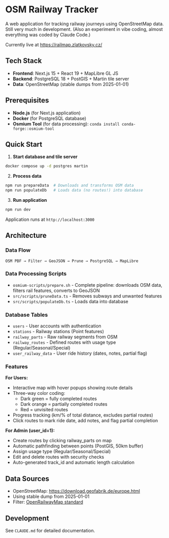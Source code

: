 # OSM Railway Tracker

A web application for tracking railway journeys using OpenStreetMap data. Still very much in development. (Also an experiment in vibe coding, almost everything was coded by Claude Code.)

Currently live at https://railmap.zlatkovsky.cz/

## Tech Stack

- **Frontend**: Next.js 15 + React 19 + MapLibre GL JS
- **Backend**: PostgreSQL 18 + PostGIS + Martin tile server
- **Data**: OpenStreetMap (stable dumps from 2025-01-01)

## Prerequisites

- **Node.js** (for Next.js application)
- **Docker** (for PostgreSQL database)
- **Osmium Tool** (for data processing): `conda install conda-forge::osmium-tool`

## Quick Start

1. **Start database and tile server**
```bash
docker compose up -d postgres martin
```

2. **Process data**
```bash
npm run prepareData  # Downloads and transforms OSM data
npm run populateDb   # Loads data (no routes!) into database 
```

3. **Run application**
```bash
npm run dev
```

Application runs at `http://localhost:3000`

## Architecture

### Data Flow
```
OSM PBF → Filter → GeoJSON → Prune → PostgreSQL → MapLibre
```

### Data Processing Scripts
- `osmium-scripts/prepare.sh` - Complete pipeline: downloads OSM data, filters rail features, converts to GeoJSON
- `src/scripts/pruneData.ts` - Removes subways and unwanted features
- `src/scripts/populateDb.ts` - Loads data into database

### Database Tables
- `users` - User accounts with authentication
- `stations` - Railway stations (Point features)
- `railway_parts` - Raw railway segments from OSM
- `railway_routes` - Defined routes with usage type (Regular/Seasonal/Special)
- `user_railway_data` - User ride history (dates, notes, partial flag)

### Features

**For Users:**
- Interactive map with hover popups showing route details
- Three-way color coding:
  - Dark green = fully completed routes
  - Dark orange = partially completed routes
  - Red = unvisited routes
- Progress tracking (km/% of total distance, excludes partial routes)
- Click routes to mark ride date, add notes, and flag partial completion

**For Admin (user_id=1):**
- Create routes by clicking railway_parts on map
- Automatic pathfinding between points (PostGIS, 50km buffer)
- Assign usage type (Regular/Seasonal/Special)
- Edit and delete routes with security checks
- Auto-generated track_id and automatic length calculation

## Data Sources

- OpenStreetMap: https://download.geofabrik.de/europe.html
- Using stable dump from 2025-01-01
- Filter: [OpenRailwayMap standard](https://github.com/OpenRailwayMap/OpenRailwayMap-CartoCSS/blob/master/SETUP.md)

## Development

See `CLAUDE.md` for detailed documentation.
